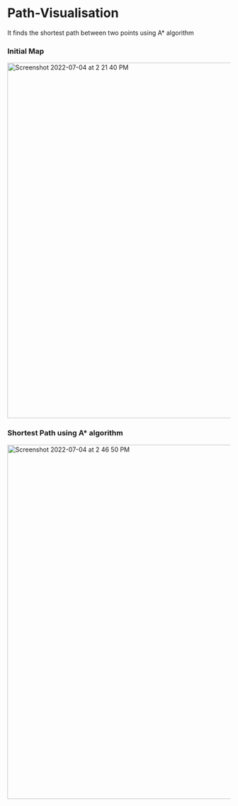 # Path-Visualisation
It finds the shortest path between two points using A* algorithm

### Initial Map
<img width="801" alt="Screenshot 2022-07-04 at 2 21 40 PM" src="https://user-images.githubusercontent.com/93306058/177123952-31b727be-7791-4bb4-a283-7888baab9fc8.png">

### Shortest Path using A* algorithm
<img width="798" alt="Screenshot 2022-07-04 at 2 46 50 PM" src="https://user-images.githubusercontent.com/93306058/177123958-a286fe02-f934-41a2-b5a2-4e346677111e.png">
